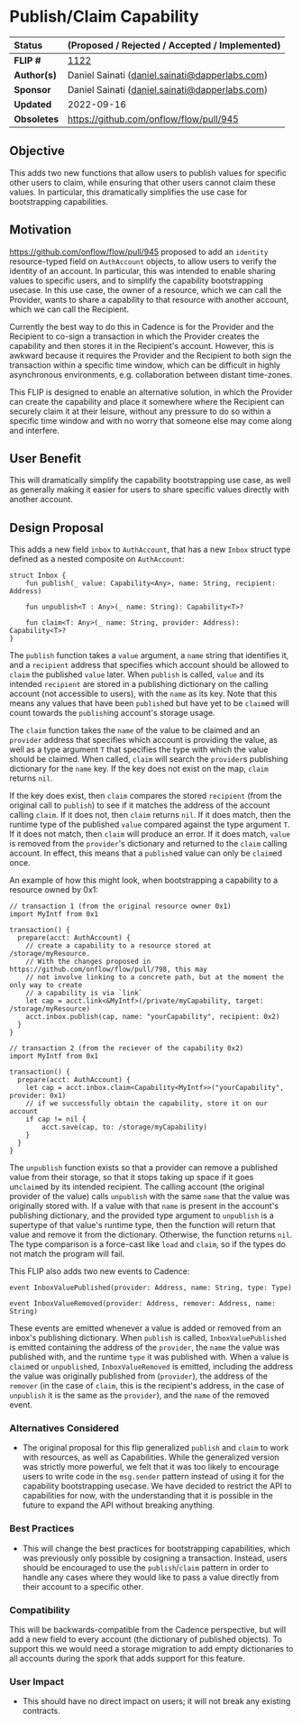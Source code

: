 # Publish/Claim Capability

| Status        | (Proposed / Rejected / Accepted / Implemented)       |
:-------------- |:---------------------------------------------------- |
| **FLIP #**    | [1122](https://github.com/onflow/flow/pull/1122)     |
| **Author(s)** | Daniel Sainati (daniel.sainati@dapperlabs.com)       |
| **Sponsor**   | Daniel Sainati (daniel.sainati@dapperlabs.com)       |
| **Updated**   | 2022-09-16                                           |
| **Obsoletes** | https://github.com/onflow/flow/pull/945              |

## Objective

This adds two new functions that allow users to publish values for specific other
users to claim, while ensuring that other users cannot claim these values. In particular, 
this dramatically simplifies the use case for bootstrapping capabilities. 

## Motivation

https://github.com/onflow/flow/pull/945 proposed to add an `identity` resource-typed field
on `AuthAccount` objects, to allow users to verify the identity of an account. In particular, 
this was intended to enable sharing values to specific users, and to simplify the capability bootstrapping
usecase. In this use case, the owner of a resource, which we can call the Provider,
wants to share a capability to that resource with another account, which we can call the Recipient.

Currently the best way to do this in Cadence is for the Provider and the Recipient to co-sign a transaction
in which the Provider creates the capability and then stores it in the Recipient's account. However, 
this is awkward because it requires the Provider and the Recipient to both sign the transaction within a specific
time window, which can be difficult in highly asynchronous environments, e.g. collaboration between distant time-zones. 

This FLIP is designed to enable an alternative solution, in which the Provider can create the capability and place it somewhere
where the Recipient can securely claim it at their leisure, without any pressure to do so within a specific time window and with 
no worry that someone else may come along and interfere. 

## User Benefit

This will dramatically simplify the capability bootstrapping use case, as well as generally making it easier for users
to share specific values directly with another account. 

## Design Proposal

This adds a new field `inbox` to `AuthAccount`, that has a new `Inbox` struct type
defined as a nested composite on `AuthAccount`:

```cadence
struct Inbox {
    fun publish(_ value: Capability<Any>, name: String, recipient: Address)

    fun unpublish<T : Any>(_ name: String): Capability<T>?

    fun claim<T: Any>(_ name: String, provider: Address): Capability<T>?
}
```

The `publish` function takes a `value` argument, a `name` string that identifies it, 
and a `recipient` address that specifies which account should be allowed to `claim` the 
published `value` later. When `publish` is called, `value` and its intended `recipient` are stored
in a publishing dictionary on the calling account (not accessible to users), with the `name` as its key.
Note that this means any values that have been `publish`ed but have yet to be `claim`ed will count towards
the `publish`ing account's storage usage.

The `claim` function takes the `name` of the value to be claimed and an `provider` address that
specifies which account is providing the value, as well as a type argument `T` that specifies
the type with which the value should be claimed. When called, `claim` will search the `provider`s 
publishing dictionary for the `name` key. If the key does not exist on the map, `claim` returns `nil`. 

If the key does exist, then `claim` compares the stored `recipient` (from the original call to `publish`) 
to see if it matches the address of the account calling `claim`. If it does not, then `claim` returns `nil`. 
If it does match, then the runtime type of the published `value` compared against the type argument `T`. If 
it does not match, then `claim` will produce an error. If it does match, `value` is removed from the `provider`'s dictionary and 
returned to the `claim` calling account. In effect, this means that a `publish`ed value can only be `claim`ed once. 

An example of how this might look, when bootstrapping a capability to a resource owned by 0x1:

```cadence
// transaction 1 (from the original resource owner 0x1)
import MyIntf from 0x1

transaction() {
  prepare(acct: AuthAccount) {
    // create a capability to a resource stored at /storage/myResource.
    // With the changes proposed in https://github.com/onflow/flow/pull/798, this may
    // not involve linking to a concrete path, but at the moment the only way to create
    // a capability is via `link` 
    let cap = acct.link<&MyIntf>(/private/myCapability, target: /storage/myResource)
    acct.inbox.publish(cap, name: "yourCapability", recipient: 0x2)
  }
}
```

```cadence
// transaction 2 (from the reciever of the capability 0x2)
import MyIntf from 0x1

transaction() {
  prepare(acct: AuthAccount) {
    let cap = acct.inbox.claim<Capability<MyIntf>>("yourCapability", provider: 0x1)
    // if we successfully obtain the capability, store it on our account
    if cap != nil {
        acct.save(cap, to: /storage/myCapability)
    }
  }
}
```

The `unpublish` function exists so that a provider can remove a published value from their storage, so that it
stops taking up space if it goes un`claim`ed by its intended recipient. The calling account (the original provider
of the value) calls `unpublish` with the same `name` that the value was originally stored with. If a value with that 
`name` is present in the account's publishing dictionary, and the provided type argument to `unpublish` is a supertype
of that value's runtime type, then the function will return that value and remove it from the dictionary. Otherwise, 
the function returns `nil`. The type comparison is a force-cast like `load` and `claim`, so if the types do not match
the program will fail. 

This FLIP also adds two new events to Cadence:

```cadence
event InboxValuePublished(provider: Address, name: String, type: Type) 

event InboxValueRemoved(provider: Address, remover: Address, name: String)
```

These events are emitted whenever a value is added or removed from an inbox's publishing dictionary. When `publish` is called,
`InboxValuePublished` is emitted containing the address of the `provider`, the `name` the value was published with, and the runtime
`type` it was published with. When a value is `claim`ed or `unpublish`ed, `InboxValueRemoved` is emitted, including the address the value was
originally published from (`provider`), the address of the `remover` (in the case of `claim`, this is the recipient's address, in the case of 
`unpublish` it is the same as the `provider`), and the `name` of the removed event. 

### Alternatives Considered

* The original proposal for this flip generalized `publish` and `claim` to work with resources, as well as Capabilities.
While the generalized version was strictly more powerful, we felt that it was too likely to encourage users
to write code in the `msg.sender` pattern instead of using it for the capability bootstrapping usecase. We have decided to
restrict the API to capabilities for now, with the understanding that it is possible in the future to expand the API without breaking anything. 

### Best Practices

* This will change the best practices for bootstrapping capabilities, which was previously only
possible by cosigning a transaction. Instead, users should be encouraged to use the `publish`/`claim` pattern
in order to handle any cases where they would like to pass a value directly from their account to a specific
other. 

### Compatibility

This will be backwards-compatible from the Cadence perspective, but will add a new field to 
every account (the dictionary of published objects). To support this we would need a storage migration
to add empty dictionaries to all accounts during the spork that adds support for this feature. 

### User Impact

* This should have no direct impact on users; it will not break any existing contracts. 

